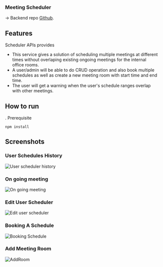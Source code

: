 ### Meeting Scheduler

-> Backend repo [Github](https://github.com/tanveer-rajeev/Meeting-Scheduler-server).

## Features

Scheduler APIs provides

- This service gives a solution of scheduling multiple meetings at different times without overlaping existing ongoing meetings for the internal office rooms.
- A user/admin will be able to do CRUD operation and also book multiple schedules as well as create a new meeting room with start time and end time.
- The user will get a warning when the user's schedule ranges overlap with other meetings.

## How to run

. Prerequisite

```
npm install
```

## Screenshots

### User Schedules History

![User scheduler history](https://user-images.githubusercontent.com/39630470/136975442-f0f7772c-2116-42d2-b9a4-0a1c3a4a5f9c.PNG)

### On going meeting

![On going meeting](https://user-images.githubusercontent.com/39630470/136975515-e3d46c68-07a5-460a-a560-508107e61d43.PNG)

### Edit User Scheduler

![Edit user scheduler](https://user-images.githubusercontent.com/39630470/136975568-6f716485-f58f-4b34-a8ce-f10a850b09d0.PNG)

### Booking A Schedule

![Booking Schedule](https://user-images.githubusercontent.com/39630470/136975920-a0698ad5-f119-49df-ba26-6dd5b6f9d645.PNG)

### Add Meeting Room

![AddRoom](https://user-images.githubusercontent.com/39630470/136976160-56df9580-bbbb-4edf-b4e8-0ac3e1a0be85.PNG)
